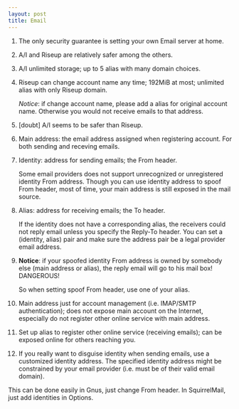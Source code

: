 ```yaml
---
layout: post
title: Email
---
```


1. The only security guarantee is setting your own Email server at home.
2. A/I and Riseup are relatively safer among the others.
3. A/I unlimited storage; up to 5 alias with many domain choices.
4. Riseup can change account name any time; 192MiB at most; unlimited alias with only Riseup domain.

   *Notice*: if change account name, please add a alias for original account name. Otherwise you would not receive emails to that address.
4. [doubt] A/I seems to be safer than Riseup.
5. Main address: the email address assigned when registering account. For both sending and receving emails.
6. Identity: address for sending emails; the From header.

   Some email providers does not support unrecognized or unregistered identity From address. Though you can use identity address to spoof From header, most of time, your main address is still exposed in the mail source.
7. Alias: address for receiving emails; the To header.

   If the identity does not have a corresponding alias, the receivers could not reply email unless you specify the Reply-To header. You can set a (identity, alias) pair and make sure the address pair be a legal provider email address.
8. **Notice**: if your spoofed identity From address is owned by somebody else (main address or alias), the reply email will go to his mail box! DANGEROUS!

   So when setting spoof From header, use one of your alias.
9. Main address just for account management (i.e. IMAP/SMTP authentication); does not expose main account on the Internet, especially do not register other online service with main address.
10. Set up alias to register other online service (receiving emails); can be exposed online for others reaching you.
11. If you really want to disguise identity when sending emails, use a customized identity address. The specified identity address might be constrained by your email provider (i.e. must be of their valid email domain).

   This can be done easily in Gnus, just change From header. In SquirrelMail, just add identities in Options.
